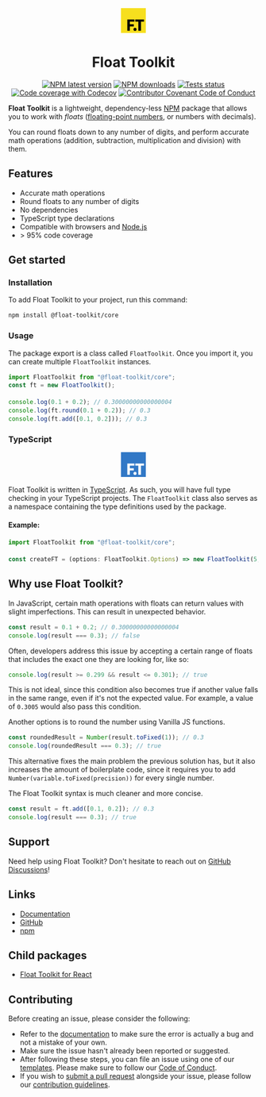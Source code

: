 <div align="center" style="margin-bottom: 0.5rem">
	<img src="https://raw.githubusercontent.com/float-toolkit/core/HEAD/media/ftlogo.svg" width="50" />
</div>

<div align="center">

# Float Toolkit

[![NPM latest version](https://img.shields.io/npm/v/@float-toolkit/core?label=version&logo=npm)](https://npmjs.com/package/@float-toolkit/core)
[![NPM downloads](https://img.shields.io/npm/dt/@float-toolkit/core?logo=npm)](https://npmjs.com/package/@float-toolkit/core)
[![Tests status](https://img.shields.io/github/workflow/status/float-toolkit/core/Test%20with%20Jest?label=tests&logo=jest)](https://github.com/float-toolkit/core/actions/workflows/testWithJest.yml)
[![Code coverage with Codecov](https://img.shields.io/codecov/c/github/float-toolkit/core/tests?logo=codecov&logoColor=white)](https://codecov.io/gh/float-toolkit/core)
[![Contributor Covenant Code of Conduct](https://img.shields.io/badge/Contributor%20Covenant-2.1-5e0d73)](https://github.com/float-toolkit/core/blob/master/.github/CODE_OF_CONDUCT.md)

</div>

**Float Toolkit** is a lightweight, dependency-less [NPM](https://npmjs.com) package that allows you to work with _floats_
([floating-point numbers](https://en.wikipedia.org/wiki/Floating-point_arithmetic), or numbers with decimals).

You can round floats down to any number of digits, and perform accurate math operations (addition, subtraction, multiplication and
division) with them.

## Features

-   Accurate math operations
-   Round floats to any number of digits
-   No dependencies
-   TypeScript type declarations
-   Compatible with browsers and [Node.js](https://nodejs.org)
-   \> 95% code coverage

## Get started

### Installation

To add Float Toolkit to your project, run this command:

```bash
npm install @float-toolkit/core
```

### Usage

The package export is a class called `FloatToolkit`. Once you import it, you can create multiple `FloatToolkit` instances.

```js
import FloatToolkit from "@float-toolkit/core";
const ft = new FloatToolkit();

console.log(0.1 + 0.2); // 0.30000000000000004
console.log(ft.round(0.1 + 0.2)); // 0.3
console.log(ft.add([0.1, 0.2])); // 0.3
```

### TypeScript

<div align="center" style="margin: 0.5rem 0">
	<img src="https://raw.githubusercontent.com/float-toolkit/core/HEAD/media/tsftlogo.svg" width="50" />
</div>

Float Toolkit is written in [TypeScript](https://typescriptlang.org). As such, you will have full type checking in your TypeScript
projects. The `FloatToolkit` class also serves as a namespace containing the type definitions used by the package.

#### Example:

```ts
import FloatToolkit from "@float-toolkit/core";

const createFT = (options: FloatToolkit.Options) => new FloatToolkit(5, options);
```

## Why use Float Toolkit?

In JavaScript, certain math operations with floats can return values with slight imperfections. This can result in unexpected
behavior.

```js
const result = 0.1 + 0.2; // 0.30000000000000004
console.log(result === 0.3); // false
```

Often, developers address this issue by accepting a certain range of floats that includes the exact one they are looking for, like
so:

```js
console.log(result >= 0.299 && result <= 0.301); // true
```

This is not ideal, since this condition also becomes true if another value falls in the same range, even if it's not the expected
value. For example, a value of `0.3005` would also pass this condition.

Another options is to round the number using Vanilla JS functions.

```js
const roundedResult = Number(result.toFixed(1)); // 0.3
console.log(roundedResult === 0.3); // true
```

This alternative fixes the main problem the previous solution has, but it also increases the amount of boilerplate code, since it
requires you to add `Number(variable.toFixed(precision))` for every single number.

The Float Toolkit syntax is much cleaner and more concise.

```js
const result = ft.add([0.1, 0.2]); // 0.3
console.log(result === 0.3); // true
```

## Support

Need help using Float Toolkit? Don't hesitate to reach out on
[GitHub Discussions](https://github.com/float-toolkit/core/discussions/categories/q-a)!

## Links

-   [Documentation](https://float-toolkit.web.app)
-   [GitHub](https://github.com/float-toolkit/core)
-   [npm](https://npmjs.com/package/@float-toolkit/core)

## Child packages

-   [Float Toolkit for React](https://npmjs.com/package/@float-toolkit/react)

## Contributing

Before creating an issue, please consider the following:

-   Refer to the [documentation](https://float-toolkit.web.app) to make sure the error is actually a bug and not a mistake of your
    own.
-   Make sure the issue hasn't already been reported or suggested.
-   After following these steps, you can file an issue using one of our
    [templates](https://github.com/float-toolkit/core/issues/new/choose). Please make sure to follow our
    [Code of Conduct](https://github.com/float-toolkit/core/blob/master/.github/CODE_OF_CONDUCT.md).
-   If you wish to [submit a pull request](https://github.com/float-toolkit/core/compare) alongside your issue, please follow our
    [contribution guidelines](https://github.com/float-toolkit/core/blob/master/.github/CONTRIBUTING.md).
